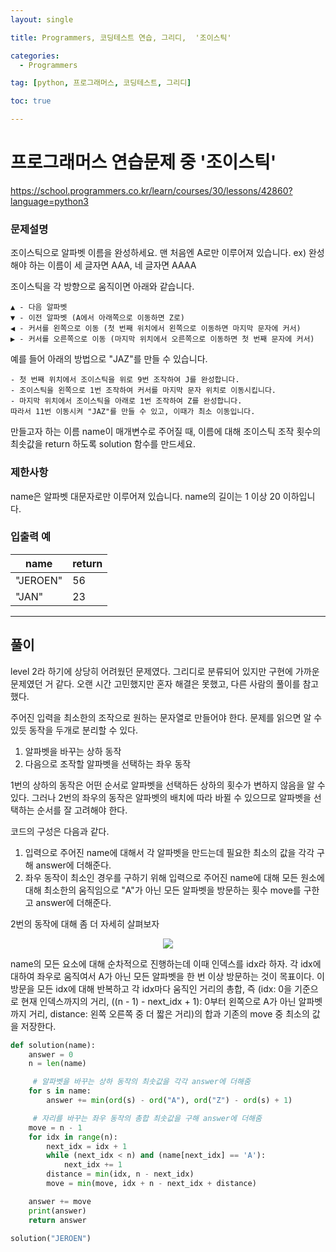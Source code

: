 ```yaml
---
layout: single

title: Programmers, 코딩테스트 연습, 그리디,  '조이스틱'

categories:
  - Programmers

tag: [python, 프로그래머스, 코딩테스트, 그리디]

toc: true

---
```


# 프로그래머스 연습문제 중 '조이스틱'   
<a href="https://school.programmers.co.kr/learn/courses/30/lessons/42860?language=python3">https://school.programmers.co.kr/learn/courses/30/lessons/42860?language=python3</a>


### 문제설명

조이스틱으로 알파벳 이름을 완성하세요. 맨 처음엔 A로만 이루어져 있습니다.
ex) 완성해야 하는 이름이 세 글자면 AAA, 네 글자면 AAAA

조이스틱을 각 방향으로 움직이면 아래와 같습니다.

    ▲ - 다음 알파벳
    ▼ - 이전 알파벳 (A에서 아래쪽으로 이동하면 Z로)
    ◀ - 커서를 왼쪽으로 이동 (첫 번째 위치에서 왼쪽으로 이동하면 마지막 문자에 커서)
    ▶ - 커서를 오른쪽으로 이동 (마지막 위치에서 오른쪽으로 이동하면 첫 번째 문자에 커서)

예를 들어 아래의 방법으로 "JAZ"를 만들 수 있습니다.

    - 첫 번째 위치에서 조이스틱을 위로 9번 조작하여 J를 완성합니다.
    - 조이스틱을 왼쪽으로 1번 조작하여 커서를 마지막 문자 위치로 이동시킵니다.
    - 마지막 위치에서 조이스틱을 아래로 1번 조작하여 Z를 완성합니다.
    따라서 11번 이동시켜 "JAZ"를 만들 수 있고, 이때가 최소 이동입니다.

만들고자 하는 이름 name이 매개변수로 주어질 때, 이름에 대해 조이스틱 조작 횟수의 최솟값을 return 하도록 solution 함수를 만드세요.

### 제한사항

name은 알파벳 대문자로만 이루어져 있습니다.
name의 길이는 1 이상 20 이하입니다.

### 입출력 예

| name     | return |
| -------- | ------ |
| "JEROEN" | 56     |
| "JAN"    | 23     |

---

## 풀이

level 2라 하기에 상당히 어려웠던 문제였다. 그리디로 분류되어 있지만 구현에 가까운 문제였던 거 같다. 오랜 시간 고민했지만 혼자 해결은 못했고, 다른 사람의 풀이를 참고했다.

주어진 입력을 최소한의 조작으로 원하는 문자열로 만들어야 한다. 문제를 읽으면 알 수 있듯 동작을 두개로 분리할 수 있다.

1. 알파벳을 바꾸는 상하 동작
2. 다음으로 조작할 알파벳을 선택하는 좌우 동작

1번의 상하의 동작은 어떤 순서로 알파벳을 선택하든 상하의 횟수가 변하지 않음을 알 수 있다. 그러나 2번의 좌우의 동작은 알파벳의 배치에 따라 바뀔 수 있으므로 알파벳을 선택하는 순서를 잘 고려해야 한다.

코드의 구성은 다음과 같다.

1. 입력으로 주어진 name에 대해서 각 알파벳을 만드는데 필요한 최소의 값을 각각 구해 answer에 더해준다.
2. 좌우 동작이 최소인 경우를 구하기 위해 입력으로 주어진 name에 대해 모든 원소에 대해 최소한의 움직임으로 "A"가 아닌 모든 알파벳을 방문하는 횟수 move를 구한고 answer에 더해준다.

2번의 동작에 대해 좀 더 자세히 살펴보자

<center>
  <img src='https://user-images.githubusercontent.com/94548914/172375288-2784c99e-0a2b-4ea9-916a-5a07697b8dc8.JPG'/>
</center>

name의 모든 요소에 대해 순차적으로 진행하는데 이때 인덱스를 idx라 하자. 각 idx에 대하여 좌우로 움직여서 A가 아닌 모든 알파벳을 한 번 이상 방문하는 것이 목표이다. 이 방문을 모든 idx에 대해 반복하고 각 idx마다 움직인 거리의 총합, 즉 (idx: 0을 기준으로 현재 인덱스까지의 거리, ((n - 1) - next_idx + 1): 0부터 왼쪽으로 A가 아닌 알파벳까지 거리, distance: 왼쪽 오른쪽 중 더 짧은 거리)의 합과 기존의 move 중 최소의 값을 저장한다.

```python
def solution(name):
    answer = 0
    n = len(name)

     # 알파벳을 바꾸는 상하 동작의 최솟값을 각각 answer에 더해줌
    for s in name:
        answer += min(ord(s) - ord("A"), ord("Z") - ord(s) + 1)

     # 자리를 바꾸는 좌우 동작의 총합 최솟값을 구해 answer에 더해줌
    move = n - 1
    for idx in range(n):
        next_idx = idx + 1
        while (next_idx < n) and (name[next_idx] == 'A'):
            next_idx += 1
        distance = min(idx, n - next_idx)
        move = min(move, idx + n - next_idx + distance)

    answer += move
    print(answer)
    return answer

solution("JEROEN")
```
